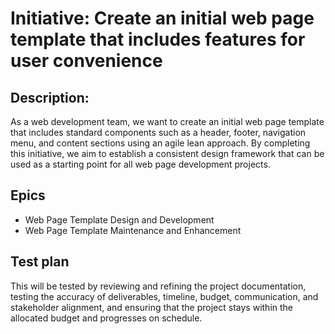 # Initiative: Create an initial web page template that includes features for user convenience
## Description: 
As a web development team, we want to create an initial web page template that includes standard components such as a header, footer, navigation menu, and content sections using an agile lean approach. By completing this initiative, we aim to establish a consistent design framework that can be used as a starting point for all web page development projects.
## Epics
* Web Page Template Design and Development
* Web Page Template Maintenance and Enhancement
## Test plan
This will be tested by reviewing and refining the project documentation, testing the accuracy of deliverables, timeline, budget, communication, and stakeholder alignment, and ensuring that the project stays within the allocated budget and progresses on schedule.